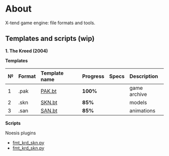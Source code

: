 # About
X-tend game engine: file formats and tools.

## Templates and scripts (wip)

**1. The Kreed (2004)**

****Templates****

| № | Format       | Template name     | Progress     | Specs | Description |
| :--- | :--------- | :----------- | :---------- | :---------- | :---------- |
| 1 | .pak        | [PAK.bt](https://github.com/AlexKimov/xtend-engine-file-formats/tree/master/templates/010editor/PAK.bt)        | **100%**      |          |  game archive |
| 2 | .skn        | [SKN.bt](https://github.com/AlexKimov/xtend-engine-file-formats/tree/master/templates/010editor/SKN.bt)        | **85%**      |          |  models |
| 3 | .san        | [SAN.bt](https://github.com/AlexKimov/xtend-engine-file-formats/tree/master/templates/010editor/SAN.bt)        | **85%**      |          |  animations |

****Scripts****

Noesis plugins
* [fmt_krd_skn.py](https://github.com/AlexKimov/xtend-engine-file-formats/tree/master/plugins/noesis/fmt_krd_skn.py)
* [fmt_krd_skn.py](https://github.com/AlexKimov/xtend-engine-file-formats/tree/master/plugins/noesis/fmt_krd_pak.py)
